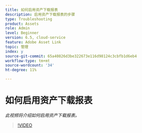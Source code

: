 ```yaml
---
title: 如何启用资产下载报表
description: 启用资产下载报表的步骤
type: Troubleshooting
product: Assets
role: Admin
level: Beginner
version: 6.5, cloud-service
feature: Adobe Asset Link
topic: 管理
index: y
source-git-commit: 65a40826d3be322673e116d98124c3cbfb1d6eb4
workflow-type: tm+mt
source-wordcount: '34'
ht-degree: 11%

---
```



# 如何启用资产下载报表

*此视频将介绍如何启用资产下载报表。*

>[!VIDEO](https://video.tv.adobe.com/v/335463?quality=9&learn=on)


